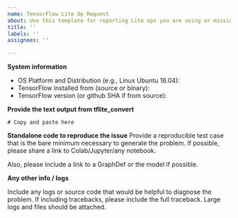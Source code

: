 ```yaml
---
name: TensorFlow Lite Op Request
about: Use this template for reporting Lite ops you are using or missing
title: ''
labels: ''
assignees: ''

---
```


**System information**
- OS Platform and Distribution (e.g., Linux Ubuntu 16.04):
- TensorFlow installed from (source or binary):
- TensorFlow version (or github SHA if from source):


**Provide the text output from tflite_convert**

```
# Copy and paste here
```

**Standalone code to reproduce the issue** 
Provide a reproducible test case that is the bare minimum necessary to generate
the problem. If possible, please share a link to Colab/Jupyter/any notebook.

Also, please include a link to a GraphDef or the model if possible.

**Any other info / logs**

Include any logs or source code that would be helpful to diagnose the problem.
If including tracebacks, please include the full traceback. Large logs and files
should be attached.
